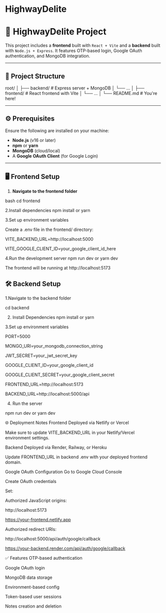 # HighwayDelite

# 🚀 HighwayDelite Project

This project includes a **frontend** built with `React + Vite` and a **backend** built with `Node.js + Express`. It features OTP-based login, Google OAuth authentication, and MongoDB integration.

---

## 📁 Project Structure

root/
│
├── backend/ # Express server + MongoDB
│ └── ...
│
├── frontend/ # React frontend with Vite
│ └── ...
│
└── README.md # You're here!


---

## ⚙️ Prerequisites

Ensure the following are installed on your machine:

- **Node.js** (v16 or later)
- **npm** or **yarn**
- **MongoDB** (cloud/local)
- A **Google OAuth Client** (for Google Login)

---

## 🖥️ Frontend Setup

1. **Navigate to the frontend folder**

  bash
  cd frontend


2.Install dependencies
  npm install
  or
  yarn

3.Set up environment variables

Create a .env file in the frontend/ directory:

VITE_BACKEND_URL=http://localhost:5000

VITE_GOOGLE_CLIENT_ID=your_google_client_id_here

4.Run the development server
  npm run dev
  or
  yarn dev

The frontend will be running at http://localhost:5173




## 🛠️ Backend Setup
1.Navigate to the backend folder

  cd backend

2. Install Dependencies
  npm install
  or
  yarn
  
3.Set up environment variables

PORT=5000

MONGO_URI=your_mongodb_connection_string

JWT_SECRET=your_jwt_secret_key

GOOGLE_CLIENT_ID=your_google_client_id

GOOGLE_CLIENT_SECRET=your_google_client_secret

FRONTEND_URL=http://localhost:5173

BACKEND_URL=http://localhost:5000/api

4. Run the server 

npm run dev
 or
yarn dev


🌐 Deployment Notes
Frontend
Deployed via Netlify or Vercel

Make sure to update VITE_BACKEND_URL in your Netlify/Vercel environment settings.

Backend
Deployed via Render, Railway, or Heroku

Update FRONTEND_URL in backend .env with your deployed frontend domain.


Google OAuth Configuration
Go to Google Cloud Console

Create OAuth credentials

Set:

Authorized JavaScript origins:

http://localhost:5173

https://your-frontend.netlify.app


Authorized redirect URIs:

http://localhost:5000/api/auth/google/callback

https://your-backend.render.com/api/auth/google/callback


✅ Features
OTP-based authentication

Google OAuth login

MongoDB data storage

Environment-based config

Token-based user sessions

Notes creation and deletion



